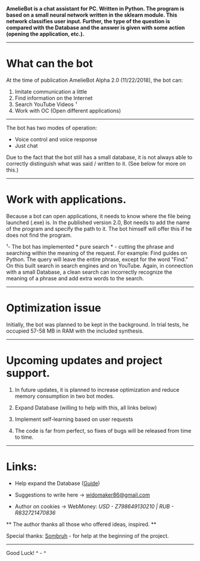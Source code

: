 **AmelieBot is a chat assistant for PC. Written in Python.
The program is based on a small neural network written in the sklearn module. This network classifies user input. Further, the type of the question is compared with the Database and the answer is given with some action (opening the application, etc.).**
***


# What can the bot


At the time of publication AmelieBot Alpha 2.0 (11/22/2018), the bot can:

1. Imitate communication a little
2. Find information on the Internet
3. Search YouTube Videos *¹*
4. Work with OC (Open different applications)
***

The bot has two modes of operation:
- Voice control and voice response
- Just chat

Due to the fact that the bot still has a small database, it is not always able to correctly distinguish what was said / written to it.
(See below for more on this.)
***

# Work with applications.

Because a bot can open applications, it needs to know where the file being launched (.exe) is. In the published version 2.0, Bot needs to add the name of the program and specify the path to it. The bot himself will offer this if he does not find the program.

¹- The bot has implemented * pure search * - cutting the phrase and searching within the meaning of the request. For example: Find guides on Python. The query will leave the entire phrase, except for the word "Find." On this built search in search engines and on YouTube. Again, in connection with a small Database, a clean search can incorrectly recognize the meaning of a phrase and add extra words to the search.
***

# Optimization issue
Initially, the bot was planned to be kept in the background. In trial tests, he occupied 57-58 MB in RAM with the included synthesis.
***

# Upcoming updates and project support.

1. In future updates, it is planned to increase optimization and reduce memory consumption in two bot modes.

2. Expand Database (willing to help with this, all links below)

3. Implement self-learning based on user requests

4. The code is far from perfect, so fixes of bugs will be released from time to time.
***

# Links:
+ Help expand the Database ([Guide](https://github.com/AmeliePick/AmelieChatBot/tree/master/API))

+ Suggestions to write here -> widomaker86@gmail.com

+ Author on cookies -> WebMoney: *USD - Z798649130210 | RUB - R832721470836*


** The author thanks all those who offered ideas, inspired. **

Special thanks: [Sombruh](https://github.com/Sombruh) - for help at the beginning of the project.

***

Good Luck! ^ - ^
